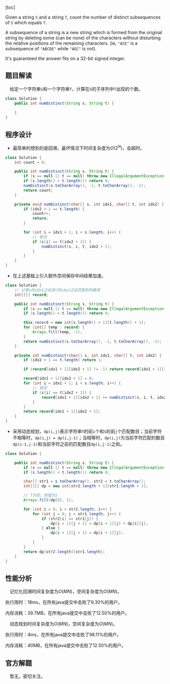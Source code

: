 [toc]

Given a string `S` and a string `T`, count the number of distinct subsequences of `S` which equals `T`.

A subsequence of a string is a new string which is formed from the original string by deleting some (can be none) of the characters without disturbing the relative positions of the remaining characters. (ie, `"ACE"` is a subsequence of `"ABCDE"` while `"AEC"` is not).

It's guaranteed the answer fits on a 32-bit signed integer.



## 题目解读

&emsp;给定一个字符串`S`和一个字符串`T`，计算在`S`的子序列中`T`出现的个数。

```java
class Solution {
    public int numDistinct(String s, String t) {
        
    }
}
```
## 程序设计
* 最简单的想到的是回溯，最坏情况下时间复杂度为$O(2^N)$，会超时。
```java
class Solution {
    int count = 0;

    public int numDistinct(String s, String t) {
        if (s == null || t == null) throw new IllegalArgumentException("invalid param");
        if (s.length() < t.length()) return 0;
        numDistinct(s.toCharArray(), -1, t.toCharArray(), -1);
        return count;
    }

    private void numDistinct(char[] s, int idx1, char[] t, int idx2) {
        if (idx2 + 1 == t.length) {
            count++;
            return;
        }

        for (int i = idx1 + 1; i < s.length; i++) {
            // 尝试
            if (s[i] == t[idx2 + 1]) {
                numDistinct(s, i, t, idx2 + 1);
            }
        }
    }
}
```
* 在上述基础上引入额外空间保存中间结果加速。

```java
class Solution {
    // 记录s的idx1之后及t的idx2之后匹配到的数目
    int[][] record;

    public int numDistinct(String s, String t) {
        if (s == null || t == null) throw new IllegalArgumentException("invalid param");
        if (s.length() < t.length()) return 0;

        this.record = new int[s.length() + 1][t.length() + 1];
        for (int[] temp : record) {
            Arrays.fill(temp, -1);
        }
        return numDistinct(s.toCharArray(), -1, t.toCharArray(), -1);
    }

    private int numDistinct(char[] s, int idx1, char[] t, int idx2) {
        if (idx2 + 1 == t.length) return 1;

        if (record[idx1 + 1][idx2 + 1] != -1) return record[idx1 + 1][idx2 + 1];

        record[idx1 + 1][idx2 + 1] = 0;
        for (int i = idx1 + 1; i < s.length; i++) {
            // 尝试
            if (s[i] == t[idx2 + 1]) {
                record[idx1 + 1][idx2 + 1] += numDistinct(s, i, t, idx2 + 1);
            }
        }
        return record[idx1 + 1][idx2 + 1];
    }
}
```

* 采用动态规划，`dp(i,j)`表示字符串`T`的前`i`个和`S`的前`j`个匹配数目；当前字符不相等时，`dp(i,j) = dp(i,j-1)`；当相等时，`dp(i,j)`为当前字符匹配的数目`dp(i-1,j-1)`和当前字符之前的匹配数目`dp(i,j-1)`之和。

```java
class Solution {

    public int numDistinct(String s, String t) {
        if (s == null || t == null) throw new IllegalArgumentException("invalid param");
        if (s.length() < t.length()) return 0;

        char[] str1 = s.toCharArray(), str2 = t.toCharArray();
        int[][] dp = new int[str2.length + 1][str1.length + 1];

        // T为空，则值为1
        Arrays.fill(dp[0], 1);

        for (int i = 0; i < str2.length; i++) {
            for (int j = 0; j < str1.length; j++) {
                if (str2[i] == str1[j]) {
                    dp[i + 1][j + 1] = dp[i + 1][j] + dp[i][j];
                } else {
                    dp[i + 1][j + 1] = dp[i + 1][j];
                }
            }
        }
        return dp[str2.length][str1.length];
    }
}
```

## 性能分析

&emsp;记忆化回溯时间复杂度为$O(MN)$，空间复杂度为$O(MN)$。

执行用时：18ms，在所有java提交中击败了9.30%的用户。

内存消耗：39.7MB，在所有java提交中击败了12.50%的用户。

&emsp;动态规划时间复杂度为$O(MN)$，空间复杂度为$O(MN)$。

执行用时：4ms，在所有java提交中击败了98.11%的用户。

内存消耗：40MB，在所有java提交中击败了12.50%的用户。

## 官方解题

&emsp;暂无，密切关注。